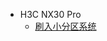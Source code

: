 <!-- docs/skills/router/_sidebar.md -->

* H3C NX30 Pro
  * [刷入小分区系统](/skills/router/flash-the-firmware)